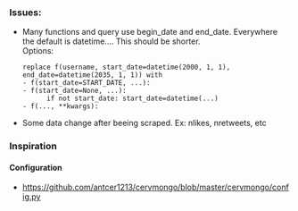 

### Issues:
- Many functions and query use begin_date and end_date. Everywhere the default is datetime.... This should be shorter.  
  Options:  
         
      replace f(username, start_date=datetime(2000, 1, 1), end_date=datetime(2035, 1, 1)) with 
      - f(start_date=START_DATE, ...):
      - f(start_date=None, ...):
            if not start_date: start_date=datetime(...)
      - f(..., **kwargs):

- Some data change after beeing scraped. Ex: nlikes, nretweets, etc  
    
        
    
    
   



### Inspiration
#### Configuration
- https://github.com/antcer1213/cervmongo/blob/master/cervmongo/config.py
